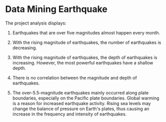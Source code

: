# Data Mining Earthquake
The project analysis displays:

1. Earthquakes that are over five magnitudes almost happen every month.

2. With the rising magnitude of earthquakes, the number of earthquakes is decreasing.

3. With the rising magnitude of earthquakes, the depth of earthquakes is increasing. However, the most powerful earthquakes have a shallow depth.

4. There is no correlation between the magnitude and depth of earthquakes.

5. The over-5.5-magnitude earthquakes mainly occurred along plate boundaries, especially on the Pacific plate boundaries. Global warming is a reason for increased earthquake activity. Rising sea levels may change the balance of pressure on Earth's plates, thus causing an increase in the frequency and intensity of earthquakes.
